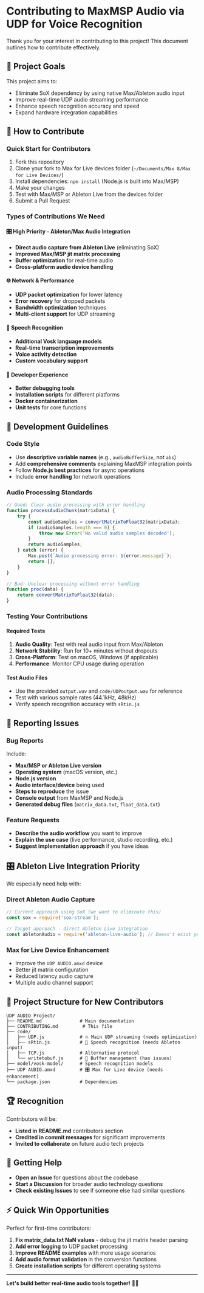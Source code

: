# Contributing to MaxMSP Audio via UDP for Voice Recognition

Thank you for your interest in contributing to this project! This document outlines how to contribute effectively.

## 🎯 **Project Goals**

This project aims to:
- Eliminate SoX dependency by using native Max/Ableton audio input
- Improve real-time UDP audio streaming performance
- Enhance speech recognition accuracy and speed
- Expand hardware integration capabilities

## 🚀 **How to Contribute**

### **Quick Start for Contributors**
1. Fork this repository
2. Clone your fork to Max for Live devices folder (`~/Documents/Max 8/Max for Live Devices/`)
3. Install dependencies: `npm install` (Node.js is built into Max/MSP)
4. Make your changes
5. Test with Max/MSP or Ableton Live from the devices folder
6. Submit a Pull Request

### **Types of Contributions We Need**

#### **🎛️ High Priority - Ableton/Max Audio Integration**
- **Direct audio capture from Ableton Live** (eliminating SoX)
- **Improved Max/MSP jit matrix processing**
- **Buffer optimization** for real-time audio
- **Cross-platform audio device handling**

#### **🌐 Network & Performance**
- **UDP packet optimization** for lower latency
- **Error recovery** for dropped packets  
- **Bandwidth optimization** techniques
- **Multi-client support** for UDP streaming

#### **🎤 Speech Recognition**
- **Additional Vosk language models**
- **Real-time transcription improvements**
- **Voice activity detection**
- **Custom vocabulary support**

#### **🔧 Developer Experience**
- **Better debugging tools**
- **Installation scripts** for different platforms
- **Docker containerization**
- **Unit tests** for core functions

## 📝 **Development Guidelines**

### **Code Style**
- Use **descriptive variable names** (e.g., `audioBufferSize`, not `abs`)
- Add **comprehensive comments** explaining MaxMSP integration points
- Follow **Node.js best practices** for async operations
- Include **error handling** for network operations

### **Audio Processing Standards**
```javascript
// Good: Clear audio processing with error handling
function processAudioChunk(matrixData) {
    try {
        const audioSamples = convertMatrixToFloat32(matrixData);
        if (audioSamples.length === 0) {
            throw new Error('No valid audio samples decoded');
        }
        return audioSamples;
    } catch (error) {
        Max.post(`Audio processing error: ${error.message}`);
        return [];
    }
}

// Bad: Unclear processing without error handling
function proc(data) {
    return convertMatrixToFloat32(data);
}
```

### **Testing Your Contributions**

#### **Required Tests**
1. **Audio Quality**: Test with real audio input from Max/Ableton
2. **Network Stability**: Run for 10+ minutes without dropouts
3. **Cross-Platform**: Test on macOS, Windows (if applicable)
4. **Performance**: Monitor CPU usage during operation

#### **Test Audio Files**
- Use the provided `output.wav` and `code/UDPoutput.wav` for reference
- Test with various sample rates (44.1kHz, 48kHz)
- Verify speech recognition accuracy with `sRtin.js`

## 🐛 **Reporting Issues**

### **Bug Reports**
Include:
- **Max/MSP or Ableton Live version**
- **Operating system** (macOS version, etc.)
- **Node.js version**
- **Audio interface/device** being used
- **Steps to reproduce** the issue
- **Console output** from MaxMSP and Node.js
- **Generated debug files** (`matrix_data.txt`, `float_data.txt`)

### **Feature Requests**
- **Describe the audio workflow** you want to improve
- **Explain the use case** (live performance, studio recording, etc.)
- **Suggest implementation approach** if you have ideas

## 🎛️ **Ableton Live Integration Priority**

We especially need help with:

### **Direct Ableton Audio Capture**
```javascript
// Current approach using SoX (we want to eliminate this)
const sox = require('sox-stream');

// Target approach - direct Ableton Live integration
const abletonAudio = require('ableton-live-audio'); // Doesn't exist yet!
```

### **Max for Live Device Enhancement**
- Improve the `UDP AUDIO.amxd` device
- Better jit matrix configuration
- Reduced latency audio capture
- Multiple audio channel support

## 📂 **Project Structure for New Contributors**

```
UDP AUDIO Project/
├── README.md              # Main documentation
├── CONTRIBUTING.md         # This file
├── code/
│   ├── UDP.js             # 🔥 Main UDP streaming (needs optimization)
│   ├── sRtin.js           # 🎤 Speech recognition (needs Ableton input)
│   ├── TCP.js             # Alternative protocol
│   └── writetobuf.js      # 🐛 Buffer management (has issues)
├── model/vosk-model/      # Speech recognition models
├── UDP AUDIO.amxd         # 🎛️ Max for Live device (needs enhancement)
└── package.json           # Dependencies
```

## 🏆 **Recognition**

Contributors will be:
- **Listed in README.md** contributors section
- **Credited in commit messages** for significant improvements
- **Invited to collaborate** on future audio tech projects

## 💬 **Getting Help**

- **Open an Issue** for questions about the codebase
- **Start a Discussion** for broader audio technology questions
- **Check existing Issues** to see if someone else had similar questions

## ⚡ **Quick Win Opportunities**

Perfect for first-time contributors:

1. **Fix matrix_data.txt NaN values** - debug the jit matrix header parsing
2. **Add error logging** to UDP packet processing
3. **Improve README examples** with more usage scenarios
4. **Add audio format validation** in the conversion functions
5. **Create installation scripts** for different operating systems

---

**Let's build better real-time audio tools together!** 🎵✨ 